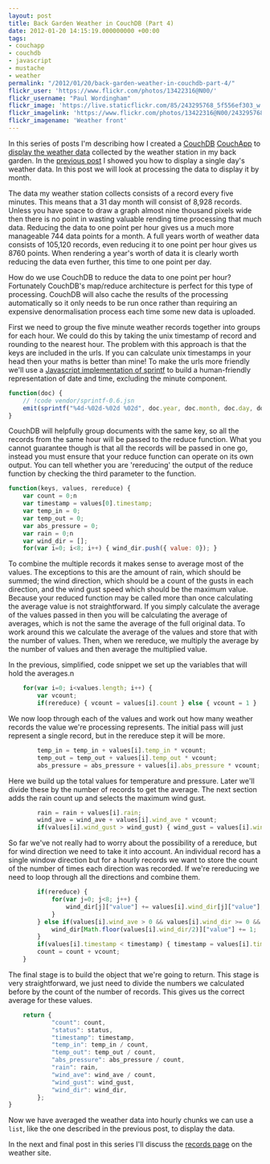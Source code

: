 ```yaml
---
layout: post
title: Back Garden Weather in CouchDB (Part 4)
date: 2012-01-20 14:15:19.000000000 +00:00
tags:
- couchapp
- couchdb
- javascript
- mustache
- weather
permalink: "/2012/01/20/back-garden-weather-in-couchdb-part-4/"
flickr_user: 'https://www.flickr.com/photos/13422316@N00/'
flickr_username: "Paul Wordingham"
flickr_image: 'https://live.staticflickr.com/85/243295768_5f556ef303_w.jpg'
flickr_imagelink: 'https://www.flickr.com/photos/13422316@N00/243295768/'
flickr_imagename: 'Weather front'
---
```

In this series of posts I'm describing how I created a [CouchDB](http://www.couchdb.org)
[CouchApp](http://couchapp.org/page/index) to [display the weather data](http://www.welwynweather.co.uk)
collected by the weather station in my back garden. In the
[previous post](/2012/01/12/back-garden-weather-in-couchdb-part-3/) I showed you how to display a single day's
weather data. In this post we will look at processing the data to display it by month.

The data my weather station collects consists of a record every five minutes. This means that a 31 day month
will consist of 8,928 records. Unless you have space to draw a graph almost nine thousand pixels wide then
there is no point in wasting valuable rending time processing that much data. Reducing the data to one point
per hour gives us a much more manageable 744 data points for a month. A full years worth of weather data
consists of 105,120 records, even reducing it to one point per hour gives us 8760 points. When rendering a
year's worth of data it is clearly worth reducing the data even further, this time to one point per day.

How do we use CouchDB to reduce the data to one point per hour? Fortunately CouchDB's map/reduce architecture
is perfect for this type of processing. CouchDB will also cache the results of the processing automatically so
it only needs to be run once rather than requiring an expensive denormalisation process each time some new
data is uploaded.

First we need to group the five minute weather records together into groups for each hour. We could do this by
taking the unix timestamp of record and rounding to the nearest hour. The problem with this approach is that
the keys are included in the urls. If you can calculate unix timestamps in your head then your maths is better
than mine! To make the urls more friendly we'll use a
[Javascript implementation of sprintf](http://www.diveintojavascript.com/projects/javascript-sprintf)
to build a human-friendly representation of date and time, excluding the minute component.

```javascript
function(doc) {
    // !code vendor/sprintf-0.6.jsn
    emit(sprintf("%4d-%02d-%02d %02d", doc.year, doc.month, doc.day, doc.hour), doc);
}
```

CouchDB will helpfully group documents with the same key, so all the records from the same hour will be passed
to the reduce function. What you cannot guarantee though is that all the records will be passed in one go,
instead you must ensure that your reduce function can operate on its own output. You can tell whether you are
'rereducing' the output of the reduce function by checking the third parameter to the function.

```javascript
function(keys, values, rereduce) {
    var count = 0;n
    var timestamp = values[0].timestamp;
    var temp_in = 0;
    var temp_out = 0;
    var abs_pressure = 0;
    var rain = 0;n
    var wind_dir = [];
    for(var i=0; i<8; i++) { wind_dir.push({ value: 0}); }
```

To combine the multiple records it makes sense to average most of the values. The exceptions to this are the
amount of rain, which should be summed; the wind direction, which should be a count of the gusts in each
direction, and the wind gust speed which should be the maximum value. Because your reduced function may be
called more than once calculating the average value is not straightforward. If you simply calculate the
average of the values passed in then you will be calculating the average of averages, which is not the same
the average of the full original data. To work around this we calculate the average of the values and store
that with the number of values. Then, when we rereduce, we multiply the average by the number of values and
then average the multiplied value.

In the previous, simplified, code snippet we set up the variables that will hold the averages.n

```javascript
    for(var i=0; i<values.length; i++) {
        var vcount;
        if(rereduce) { vcount = values[i].count } else { vcount = 1 }
```

We now loop through each of the values and work out how many weather records the value we're processing
represents. The initial pass will just represent a single record, but in the rereduce step it will be more.

```javascript
        temp_in = temp_in + values[i].temp_in * vcount;
        temp_out = temp_out + values[i].temp_out * vcount;
        abs_pressure = abs_pressure + values[i].abs_pressure * vcount;
```

Here we build up the total values for temperature and pressure. Later we'll divide these by the number of
records to get the average. The next section adds the rain count up and selects the maximum wind gust.

```javascript
        rain = rain + values[i].rain;
        wind_ave = wind_ave + values[i].wind_ave * vcount;
        if(values[i].wind_gust > wind_gust) { wind_gust = values[i].wind_gust; }
```

So far we've not really had to worry about the possibility of a rereduce, but for wind direction we need to
take it into account. An individual record has a single window direction but for a hourly records we want to
store the count of the number of times each direction was recorded. If we're rereducing we need to loop
through all the directions and combine them.

```javascript
        if(rereduce) {
            for(var j=0; j<8; j++) {
                wind_dir[j]["value"] += values[i].wind_dir[j]["value"];
            }
        } else if(values[i].wind_ave > 0 && values[i].wind_dir >= 0 && values[i].wind_dir < 16) {
            wind_dir[Math.floor(values[i].wind_dir/2)]["value"] += 1;
        }
        if(values[i].timestamp < timestamp) { timestamp = values[i].timestamp; }
        count = count + vcount;
    }
```

The final stage is to build the object that we're going to return. This stage is very straightforward, we just
need to divide the numbers we calculated before by the count of the number of records. This gives us the
correct average for these values.

```javascript
    return {
            "count": count,
            "status": status,
            "timestamp": timestamp,
            "temp_in": temp_in / count,
            "temp_out": temp_out / count,
            "abs_pressure": abs_pressure / count,
            "rain": rain,
            "wind_ave": wind_ave / count,
            "wind_gust": wind_gust,
            "wind_dir": wind_dir,
        };
}
```

Now we have averaged the weather data into hourly chunks we can use a `list`, like the one described in
the previous post, to display the data.

In the next and final post in this series I'll discuss the
[records page](http://www.welwynweather.co.uk/records) on the weather site.

